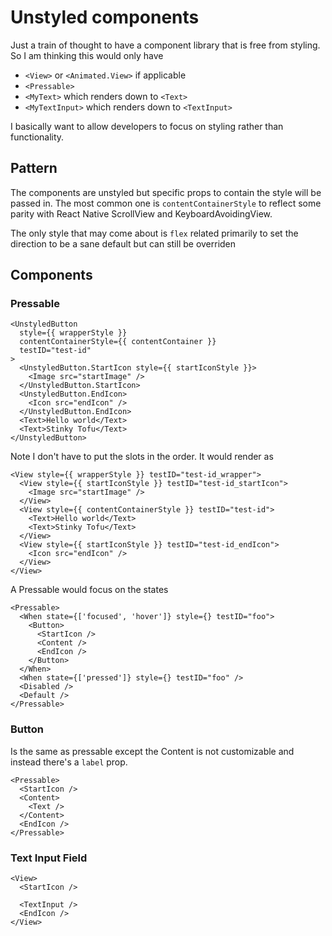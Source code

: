 # Unstyled components

Just a train of thought to have a component library that is free from styling.
So I am thinking this would only have

- `<View>` or `<Animated.View>` if applicable
- `<Pressable>`
- `<MyText>` which renders down to `<Text>`
- `<MyTextInput>` which renders down to `<TextInput>`

I basically want to allow developers to focus on styling rather than functionality.

## Pattern

The components are unstyled but specific props to contain the style will be passed in. The most common one is `contentContainerStyle` to reflect some parity with React Native ScrollView and KeyboardAvoidingView.

The only style that may come about is `flex` related primarily to set the direction to be a sane default but can still be overriden

## Components

### Pressable

```tsx
<UnstyledButton
  style={{ wrapperStyle }}
  contentContainerStyle={{ contentContainer }}
  testID="test-id"
>
  <UnstyledButton.StartIcon style={{ startIconStyle }}>
    <Image src="startImage" />
  </UnstyledButton.StartIcon>
  <UnstyledButton.EndIcon>
    <Icon src="endIcon" />
  </UnstyledButton.EndIcon>
  <Text>Hello world</Text>
  <Text>Stinky Tofu</Text>
</UnstyledButton>
```
Note I don't have to put the slots in the order.  It would render as

```tsx
<View style={{ wrapperStyle }} testID="test-id_wrapper">
  <View style={{ startIconStyle }} testID="test-id_startIcon">
    <Image src="startImage" />
  </View>
  <View style={{ contentContainerStyle }} testID="test-id">
    <Text>Hello world</Text>
    <Text>Stinky Tofu</Text>
  </View>
  <View style={{ startIconStyle }} testID="test-id_endIcon">
    <Icon src="endIcon" />
  </View>
</View>
```

A Pressable would focus on the states

```tsx
<Pressable>
  <When state={['focused', 'hover']} style={} testID="foo">
    <Button>
      <StartIcon />
      <Content />
      <EndIcon />
    </Button>
  </When>
  <When state={['pressed']} style={} testID="foo" />
  <Disabled />
  <Default />
</Pressable>
```

### Button

Is the same as pressable except the Content is not customizable and instead there's a `label` prop.

```tsx
<Pressable>
  <StartIcon />
  <Content>
    <Text />
  </Content>
  <EndIcon />
</Pressable>
```

### Text Input Field

```tsx
<View>
  <StartIcon />

  <TextInput />
  <EndIcon />
</View>
```
